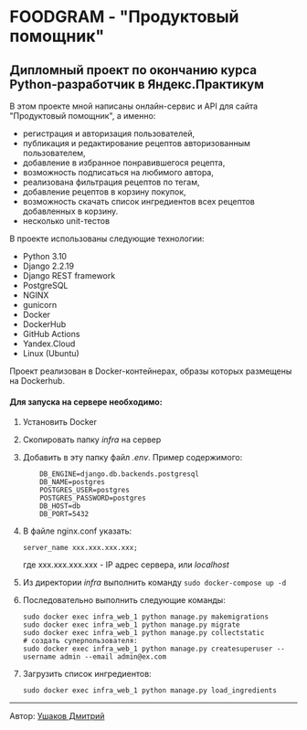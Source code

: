 # FOODGRAM - "Продуктовый помощник"
## Дипломный проект по окончанию курса Python-разработчик в Яндекс.Практикум

В этом проекте мной написаны онлайн-сервис и API для сайта "Продуктовый
помощник", а именно:

- регистрация и авторизация пользователей,
- публикация и редактирование рецептов авторизованным пользователем,
- добавление в избранное понравившегося рецепта,
- возможность подписаться на любимого автора,
- реализована фильтрация рецептов по тегам,
- добавление рецептов в корзину покупок,
- возможность скачать список ингредиентов всех рецептов добавленных в корзину.
- несколько unit-тестов



В проекте использованы следующие технологии:

* Python 3.10
* Django 2.2.19
* Django REST framework
* PostgreSQL
* NGINX
* gunicorn
* Docker
* DockerHub
* GitHub Actions
* Yandex.Cloud
* Linux (Ubuntu)

Проект реализован в Docker-контейнерах, образы которых размещены на Dockerhub.

#### Для запуска на сервере необходимо:

1. Установить Docker
2. Скопировать папку _infra_ на сервер
3. Добавить в эту папку файл _.env_. Пример содержимого:

    ```
        DB_ENGINE=django.db.backends.postgresql
        DB_NAME=postgres
        POSTGRES_USER=postgres
        POSTGRES_PASSWORD=postgres
        DB_HOST=db
        DB_PORT=5432
    ```
4. В файле nginx.conf указать:

    ```nginx configuration
    server_name xxx.xxx.xxx.xxx;
    ```
   где xxx.xxx.xxx.xxx - IP адрес сервера, или _localhost_
5. Из директории _infra_ выполнить команду `sudo docker-compose up -d`
6. Последовательно выполнить следующие команды:

    ```
    sudo docker exec infra_web_1 python manage.py makemigrations
    sudo docker exec infra_web_1 python manage.py migrate
    sudo docker exec infra_web_1 python manage.py collectstatic
    # создать суперпользователя:
    sudo docker exec infra_web_1 python manage.py createsuperuser --username admin --email admin@ex.com
    ```
7. Загрузить список ингредиентов:

    ```
    sudo docker exec infra_web_1 python manage.py load_ingredients
    ```

***
Автор: [Ушаков Дмитрий](https://github.com/Voyager1744/)



